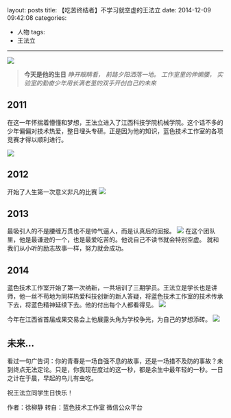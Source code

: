 layout: posts
title: 【吃苦终结者】不学习就空虚的王法立
date: 2014-12-09 09:42:08
categories:
- 人物
tags:
- 王法立
---

![](http://og9nrsw1n.bkt.clouddn.com/%E3%80%90%E5%90%83%E8%8B%A6%E7%BB%88%E7%BB%93%E8%80%85%E3%80%91%E4%B8%8D%E5%AD%A6%E4%B9%A0%E5%B0%B1%E7%A9%BA%E8%99%9A%E7%9A%84%E7%8E%8B%E6%B3%95%E7%AB%8B1.jpeg)

> **今天是他的生日**
*睁开眼睛看，*
*前路夕阳洒落一地。*
*工作室里的伸懒腰，*
*实验室的勤奋少年用长满老茧的双手开创自己的未来*

<!-- more -->
## 2011
在这一年怀揣着懵懂和梦想，王法立进入了江西科技学院机械学院。这个话不多的少年偏偏对技术热爱，整日埋头专研。正是因为他的知识，蓝色技术工作室的各项竞赛才得以顺利进行。

![](http://og9nrsw1n.bkt.clouddn.com/%E3%80%90%E5%90%83%E8%8B%A6%E7%BB%88%E7%BB%93%E8%80%85%E3%80%91%E4%B8%8D%E5%AD%A6%E4%B9%A0%E5%B0%B1%E7%A9%BA%E8%99%9A%E7%9A%84%E7%8E%8B%E6%B3%95%E7%AB%8B2.png)

## 2012
开始了人生第一次意义非凡的比赛
![](http://og9nrsw1n.bkt.clouddn.com/%E3%80%90%E5%90%83%E8%8B%A6%E7%BB%88%E7%BB%93%E8%80%85%E3%80%91%E4%B8%8D%E5%AD%A6%E4%B9%A0%E5%B0%B1%E7%A9%BA%E8%99%9A%E7%9A%84%E7%8E%8B%E6%B3%95%E7%AB%8B3.jpeg)

## 2013
最吸引人的不是腰缠万贯也不是帅气逼人，而是认真后的回报。
![](http://og9nrsw1n.bkt.clouddn.com/%E3%80%90%E5%90%83%E8%8B%A6%E7%BB%88%E7%BB%93%E8%80%85%E3%80%91%E4%B8%8D%E5%AD%A6%E4%B9%A0%E5%B0%B1%E7%A9%BA%E8%99%9A%E7%9A%84%E7%8E%8B%E6%B3%95%E7%AB%8B4.jpeg)
在这个团队里，他是最谦逊的一个，也是最爱吃苦的。他说自己不读书就会特别空虚。
就和我们从小听的励志故事一样，努力就会成功。

## 2014
蓝色技术工作室开始了第一次纳新，一共培训了三期学员。王法立是学长也是讲师，他一丝不苟地为同样热爱科技创新的新人答疑，将蓝色技术工作室的技术传承下去，将蓝色精神延续下去。他的付出每个人都看得见。
![](http://og9nrsw1n.bkt.clouddn.com/%E3%80%90%E5%90%83%E8%8B%A6%E7%BB%88%E7%BB%93%E8%80%85%E3%80%91%E4%B8%8D%E5%AD%A6%E4%B9%A0%E5%B0%B1%E7%A9%BA%E8%99%9A%E7%9A%84%E7%8E%8B%E6%B3%95%E7%AB%8B5.jpeg)

今年在江西省首届成果交易会上他展露头角为学校争光，为自己的梦想添砖。
![](http://og9nrsw1n.bkt.clouddn.com/%E3%80%90%E5%90%83%E8%8B%A6%E7%BB%88%E7%BB%93%E8%80%85%E3%80%91%E4%B8%8D%E5%AD%A6%E4%B9%A0%E5%B0%B1%E7%A9%BA%E8%99%9A%E7%9A%84%E7%8E%8B%E6%B3%95%E7%AB%8B6.jpeg)

## 未来…
看过一句广告词：你的青春是一场自强不息的故事，还是一场措不及防的事故？未到终点无法定论。只是，你我现在度过的这一秒，都是余生中最年轻的一秒。一日之计在于晨，早起的鸟儿有虫吃。


祝王法立同学生日快乐！

作者：徐柳静 
转自：蓝色技术工作室 微信公众平台

